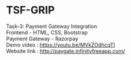 # TSF-GRIP
Task-3: Payment Gateway Integration   
Frontend - HTML, CSS, Bootstrap  
Payment Gateway - Razorpay  
Demo video : https://youtu.be/MVkZOdhcqTI  
Website link : http://paygate.infinityfreeapp.com/  

